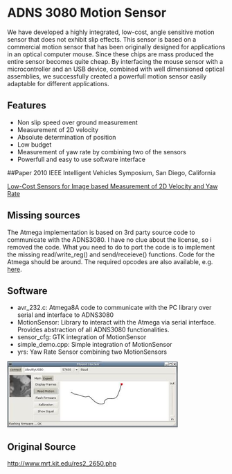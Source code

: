 # ADNS 3080 Motion Sensor
We have developed a highly integrated, low-cost, angle sensitive motion sensor that does not exhibit slip effects.
This sensor is based on a commercial motion sensor that has been originally designed for applications in an optical computer mouse. Since these chips are mass produced the entire sensor becomes quite cheap.
By interfacing the mouse sensor with a microcontroller and an USB device, combined with well dimensioned optical assemblies, we successfully created a powerfull motion sensor easily adaptable for different applications. 

## Features
* Non slip speed over ground measurement
* Measurement of 2D velocity
* Absolute determination of position
* Low budget
* Measurement of yaw rate by combining two of the sensors
* Powerfull and easy to use software interface

##Paper
2010 IEEE Intelligent Vehicles Symposium, San Diego, California

[Low-Cost Sensors for Image based Measurement of 2D Velocity and Yaw Rate](./Paper.pdf)

## Missing sources
The Atmega implementation is based on 3rd party source code to communicate with the ADNS3080. I have no clue about the license, so i removed the code.
What you need to do to port the code is to implement the missing read/write_reg() and send/receieve() functions. Code for the Atmega should be around.
The required opcodes are also available, e.g. [here](https://github.com/shimniok/ADNS3080/blob/master/ADNS3080Demo/ADNS3080.h).

## Software
* avr_232.c: Atmega8A code to communicate with the PC library over serial and interface to ADNS3080
* MotionSensor: Library to interact with the Atmega via serial interface. Provides abstraction of all ADNS3080 functionalities.
* sensor_cfg: GTK integration of MotionSensor
* simple_demo.cpp: Simple integration of MotionSensor
* yrs: Yaw Rate Sensor combining two MotionSensors

![alt text](./sensor_cfg_main.png)

## Original Source
<http://www.mrt.kit.edu/res2_2650.php>
